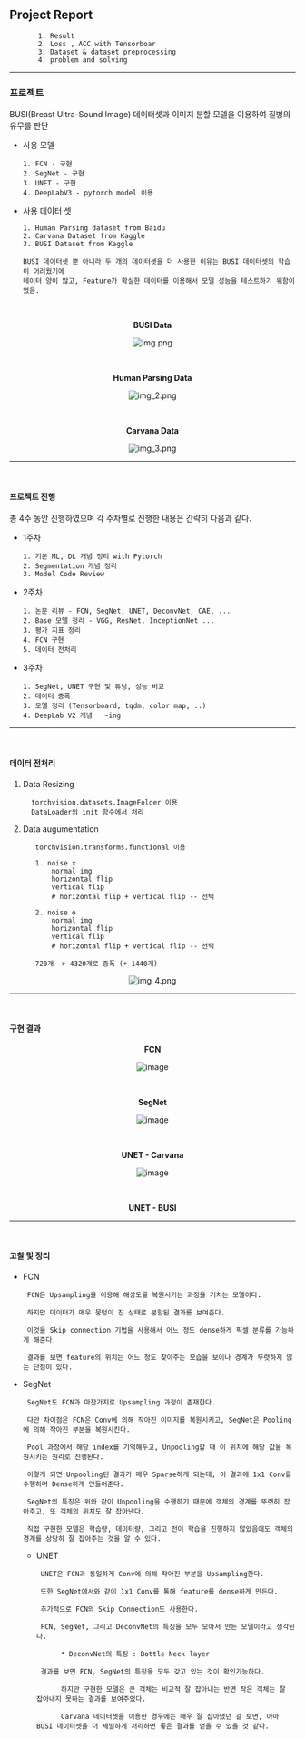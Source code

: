 ## Project Report

           1. Result 
           2. Loss , ACC with Tensorboar
           3. Dataset & dataset preprocessing 
           4. problem and solving

---

### 프로젝트  

BUSI(Breast Ultra-Sound Image) 데이터셋과 이미지 분할 모델을 이용하여 질병의 유무를 판단   

- 사용 모델

      1. FCN - 구현 
      2. SegNet - 구현
      3. UNET - 구현
      4. DeepLabV3 - pytorch model 이용 

- 사용 데이터 셋 

      1. Human Parsing dataset from Baidu
      2. Carvana Dataset from Kaggle
      3. BUSI Dataset from Kaggle
  
      BUSI 데이터셋 뿐 아니라 두 개의 데이터셋을 더 사용한 이유는 BUSI 데이터셋의 학습이 어려웠기에
      데이터 양이 많고, Feature가 확실한 데이터를 이용해서 모델 성능을 테스트하기 위함이었음.


<br>

<div align="center">

**BUSI Data**

![img.png](img.png)

<br>

**Human Parsing Data**

![img_2.png](img_2.png)

<br>

**Carvana Data**

![img_3.png](img_3.png)

</div>
      

---

<br>


#### 프로젝트 진행 

총 4주 동안 진행하였으며 각 주차별로 진행한 내용은 간략히 다음과 같다.

- 1주차 

      1. 기본 ML, DL 개념 정리 with Pytorch
      2. Segmentation 개념 정리 
      3. Model Code Review 

- 2주차

      1. 논문 리뷰 - FCN, SegNet, UNET, DeconvNet, CAE, ...
      2. Base 모델 정리 - VGG, ResNet, InceptionNet ...
      3. 평가 지표 정리
      4. FCN 구현 
      5. 데이터 전처리 

- 3주차 

      1. SegNet, UNET 구현 및 튜닝, 성능 비교 
      2. 데이터 증폭 
      3. 모델 정리 (Tensorboard, tqdm, color map, ..)
      4. DeepLab V2 개념   ~ing

---

<br>

#### 데이터 전처리

1. Data Resizing

         torchvision.datasets.ImageFolder 이용
         DataLoader의 init 함수에서 처리

2. Data augumentation

          torchvision.transforms.functional 이용
      
          1. noise x
              normal img
              horizontal flip
              vertical flip
              # horizontal flip + vertical flip -- 선택
  
          2. noise o
              normal img
              horizontal flip
              vertical flip
              # horizontal flip + vertical flip -- 선택

          720개 -> 4320개로 증폭 (+ 1440개)

<div align="center">

![img_4.png](img_4.png)

</div>

---

<br>

#### 구현 결과

<div align="center">

**FCN**

![image](https://user-images.githubusercontent.com/59076451/130675604-a6bcd3b5-93db-4e96-bea2-61b4f9b4e75d.png)

<br>

**SegNet**

![image](https://user-images.githubusercontent.com/59076451/130656027-00d92940-80ef-4223-8afe-7f04b0ec9e87.png)

<br>

**UNET - Carvana**

![image](https://user-images.githubusercontent.com/59076451/131260464-5af6a99b-d607-48ff-9341-7a95169f8d73.png)

<br>

**UNET - BUSI**


</div>


---

<br>




#### 고찰 및 정리 

- FCN 

       FCN은 Upsampling을 이용해 해상도를 복원시키는 과정을 거치는 모델이다.
    
       하지만 데이터가 매우 뭉텅이 진 상태로 분할된 결과를 보여준다. 
    
       이것을 Skip connection 기법을 사용해서 어느 정도 dense하게 픽셀 분류를 가능하게 해준다.
    
       결과를 보면 feature의 위치는 어느 정도 찾아주는 모습을 보이나 경계가 뚜렷하지 않는 단점이 있다.


- SegNet 

       SegNet도 FCN과 마찬가지로 Upsampling 과정이 존재한다.
    
       다만 차이점은 FCN은 Conv에 의해 작아진 이미지를 복원시키고, SegNet은 Pooling에 의해 작아진 부분을 복원시킨다. 
    
       Pool 과정에서 해당 index를 기억해두고, Unpooling할 때 이 위치에 해당 값을 복원시키는 원리로 진행된다.
    
       이렇게 되면 Unpooling된 결과가 매우 Sparse하게 되는데, 이 결과에 1x1 Conv를 수행하며 Dense하게 만들어준다.
    
       SegNet의 특징은 위와 같이 Unpooling을 수행하기 때문에 객체의 경계를 뚜렷히 잡아주고, 또 객체의 위치도 잘 잡아낸다.
    
       직접 구현한 모델은 학습량, 데이터량, 그리고 전이 학습을 진행하지 않았음에도 객체의 경계를 상당히 잘 잡아주는 것을 알 수 있다.

  - UNET

         UNET은 FCN과 동일하게 Conv에 의해 작아진 부분을 Upsampling한다.
    
         또한 SegNet에서와 같이 1x1 Conv를 통해 feature를 dense하게 만든다.
    
         추가적으로 FCN의 Skip Connection도 사용한다. 
    
         FCN, SegNet, 그리고 DeconvNet의 특징을 모두 모아서 만든 모델이라고 생각된다.

              * DeconvNet의 특징 : Bottle Neck layer            
    
         결과를 보면 FCN, SegNet의 특징을 모두 갖고 있는 것이 확인가능하다.
    
              하지만 구현한 모델은 큰 객체는 비교적 잘 잡아내는 반면 작은 객체는 잘 잡아내지 못하는 결과를 보여주었다.
    
              Carvana 데이터셋을 이용한 경우에는 매우 잘 잡아냈던 걸 보면, 아마 BUSI 데이터셋을 더 세밀하게 처리하면 좋은 결과를 얻을 수 있을 것 같다. 


 













